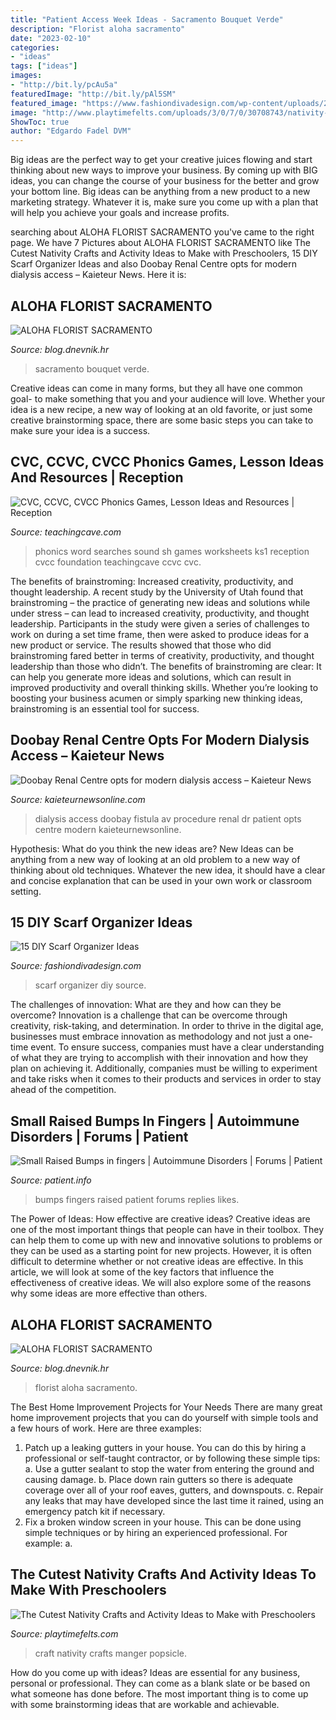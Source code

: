 ```yaml
---
title: "Patient Access Week Ideas - Sacramento Bouquet Verde"
description: "Florist aloha sacramento"
date: "2023-02-10"
categories:
- "ideas"
tags: ["ideas"]
images:
- "http://bit.ly/pcAu5a"
featuredImage: "http://bit.ly/pAl5SM"
featured_image: "https://www.fashiondivadesign.com/wp-content/uploads/2013/08/scarf-organizer.jpg"
image: "http://www.playtimefelts.com/uploads/3/0/7/0/30708743/nativity-craft-for-kids-02_orig.jpg"
ShowToc: true
author: "Edgardo Fadel DVM"
---
```



Big ideas are the perfect way to get your creative juices flowing and start thinking about new ways to improve your business. By coming up with BIG ideas, you can change the course of your business for the better and grow your bottom line. Big ideas can be anything from a new product to a new marketing strategy. Whatever it is, make sure you come up with a plan that will help you achieve your goals and increase profits.

	

		
searching about ALOHA FLORIST SACRAMENTO you've came to the right page. We have 7 Pictures about ALOHA FLORIST SACRAMENTO like The Cutest Nativity Crafts and Activity Ideas to Make with Preschoolers, 15 DIY Scarf Organizer Ideas and also Doobay Renal Centre opts for modern dialysis access – Kaieteur News. Here it is:
		
    
## ALOHA FLORIST SACRAMENTO

<img loading=lazy src="http://bit.ly/pAl5SM" onerror="this.onerror=null;this.src='https://tse2.mm.bing.net/th?id=OIP.lycazRfQW6FxEP2T95zNpQHaE8&amp;pid=15.1';" alt="ALOHA FLORIST SACRAMENTO">

_Source: blog.dnevnik.hr_

>sacramento bouquet verde. 

	

Creative ideas can come in many forms, but they all have one common goal- to make something that you and your audience will love. Whether your idea is a new recipe, a new way of looking at an old favorite, or just some creative brainstorming space, there are some basic steps you can take to make sure your idea is a success.

    
## CVC, CCVC, CVCC Phonics Games, Lesson Ideas And Resources | Reception

<img loading=lazy src="https://www.teachingcave.com/wp-content/uploads/2014/01/Phonics-1.png" onerror="this.onerror=null;this.src='https://tse3.mm.bing.net/th?id=OIP.z5YNErYDvZzbD71iS3pb8QAAAA&amp;pid=15.1';" alt="CVC, CCVC, CVCC Phonics Games, Lesson Ideas and Resources | Reception">

_Source: teachingcave.com_

>phonics word searches sound sh games worksheets ks1 reception cvcc foundation teachingcave ccvc cvc. 

	

The benefits of brainstroming: Increased creativity, productivity, and thought leadership.
A recent study by the University of Utah found that brainstroming – the practice of generating new ideas and solutions while under stress – can lead to increased creativity, productivity, and thought leadership. Participants in the study were given a series of challenges to work on during a set time frame, then were asked to produce ideas for a new product or service. The results showed that those who did brainstroming fared better in terms of creativity, productivity, and thought leadership than those who didn’t.
The benefits of brainstroming are clear: It can help you generate more ideas and solutions, which can result in improved productivity and overall thinking skills. Whether you’re looking to boosting your business acumen or simply sparking new thinking ideas, brainstroming is an essential tool for success.

    
## Doobay Renal Centre Opts For Modern Dialysis Access – Kaieteur News

<img loading=lazy src="https://i2.wp.com/www.kaieteurnewsonline.com/images/2013/02/av-fistula.jpg" onerror="this.onerror=null;this.src='https://tse4.mm.bing.net/th?id=OIP.WeaEVX1WZYXkWdmkrvVpnAAAAA&amp;pid=15.1';" alt="Doobay Renal Centre opts for modern dialysis access – Kaieteur News">

_Source: kaieteurnewsonline.com_

>dialysis access doobay fistula av procedure renal dr patient opts centre modern kaieteurnewsonline. 

	

Hypothesis: What do you think the new ideas are?
New Ideas can be anything from a new way of looking at an old problem to a new way of thinking about old techniques. Whatever the new idea, it should have a clear and concise explanation that can be used in your own work or classroom setting.

    
## 15 DIY Scarf Organizer Ideas

<img loading=lazy src="https://www.fashiondivadesign.com/wp-content/uploads/2013/08/scarf-organizer.jpg" onerror="this.onerror=null;this.src='https://tse1.mm.bing.net/th?id=OIP.ds72OAILh9wYxV5VUH3S2wHaFj&amp;pid=15.1';" alt="15 DIY Scarf Organizer Ideas">

_Source: fashiondivadesign.com_

>scarf organizer diy source. 

	

The challenges of innovation: What are they and how can they be overcome?
Innovation is a challenge that can be overcome through creativity, risk-taking, and determination. In order to thrive in the digital age, businesses must embrace innovation as methodology and not just a one-time event. To ensure success, companies must have a clear understanding of what they are trying to accomplish with their innovation and how they plan on achieving it. Additionally, companies must be willing to experiment and take risks when it comes to their products and services in order to stay ahead of the competition.

    
## Small Raised Bumps In Fingers | Autoimmune Disorders | Forums | Patient

<img loading=lazy src="https://patient.azureedge.net/forums/images/upload/1001548-c5ea947b-f31e-4cd8-9174-4092d00e2557.jpg" onerror="this.onerror=null;this.src='https://tse1.mm.bing.net/th?id=OIP.k4hrDmiID0IcoYjRCzwc3gAAAA&amp;pid=15.1';" alt="Small Raised Bumps in fingers | Autoimmune Disorders | Forums | Patient">

_Source: patient.info_

>bumps fingers raised patient forums replies likes. 

	

The Power of Ideas: How effective are creative ideas?
Creative ideas are one of the most important things that people can have in their toolbox. They can help them to come up with new and innovative solutions to problems or they can be used as a starting point for new projects. However, it is often difficult to determine whether or not creative ideas are effective. In this article, we will look at some of the key factors that influence the effectiveness of creative ideas. We will also explore some of the reasons why some ideas are more effective than others.

    
## ALOHA FLORIST SACRAMENTO

<img loading=lazy src="http://bit.ly/pcAu5a" onerror="this.onerror=null;this.src='https://tse2.mm.bing.net/th?id=OIP.EzBhebizNEl-U1fLw8aUOQAAAA&amp;pid=15.1';" alt="ALOHA FLORIST SACRAMENTO">

_Source: blog.dnevnik.hr_

>florist aloha sacramento. 

	

The Best Home Improvement Projects for Your Needs
There are many great home improvement projects that you can do yourself with simple tools and a few hours of work. Here are three examples: 
1. Patch up a leaking gutters in your house. You can do this by hiring a professional or self-taught contractor, or by following these simple tips: 
a. Use a gutter sealant to stop the water from entering the ground and causing damage. 
b. Place down rain gutters so there is adequate coverage over all of your roof eaves, gutters, and downspouts. 
c. Repair any leaks that may have developed since the last time it rained, using an emergency patch kit if necessary.
2. Fix a broken window screen in your house. This can be done using simple techniques or by hiring an experienced professional. For example: 
a.

    
## The Cutest Nativity Crafts And Activity Ideas To Make With Preschoolers

<img loading=lazy src="http://www.playtimefelts.com/uploads/3/0/7/0/30708743/nativity-craft-for-kids-02_orig.jpg" onerror="this.onerror=null;this.src='https://tse2.mm.bing.net/th?id=OIP.aKq4nsQl1E7PE_rYicz04AHaGq&amp;pid=15.1';" alt="The Cutest Nativity Crafts and Activity Ideas to Make with Preschoolers">

_Source: playtimefelts.com_

>craft nativity crafts manger popsicle. 

	

How do you come up with ideas?
Ideas are essential for any business, personal or professional. They can come as a blank slate or be based on what someone has done before. The most important thing is to come up with some brainstorming ideas that are workable and achievable.

